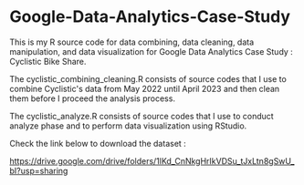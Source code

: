 # Google-Data-Analytics-Case-Study

This is my R source code for data combining, data cleaning, data manipulation, and data visualization
for Google Data Analytics Case Study : Cyclistic Bike Share.


The cyclistic_combining_cleaning.R consists of source codes that I use to combine Cyclistic's data 
from May 2022 until April 2023 and then clean them before I proceed the analysis process.


The cyclistic_analyze.R consists of source codes that I use to conduct analyze phase and to perform
data visualization using RStudio.


Check the link below to download the dataset :

https://drive.google.com/drive/folders/1lKd_CnNkgHrIkVDSu_tJxLtn8gSwU_bI?usp=sharing
